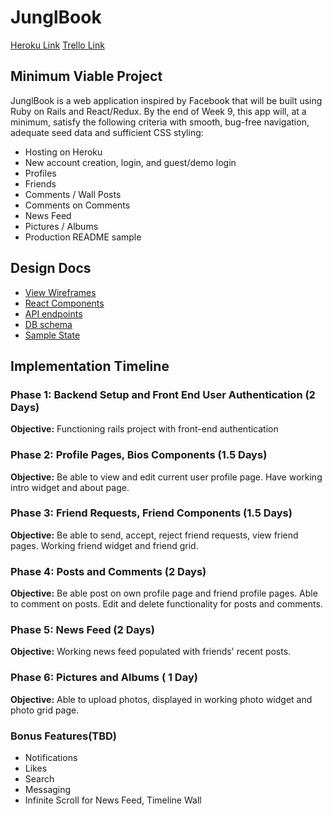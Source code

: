 # JunglBook
[Heroku Link](https://mighty-peak-20853.herokuapp.com/)
[Trello Link](https://trello.com/b/3TAy0w8n/junglbook)

## Minimum Viable Project

JunglBook is a web application inspired by Facebook that will be built using
Ruby on Rails and React/Redux.  By the end of Week 9, this app will, at a minimum,
satisfy the following criteria with smooth, bug-free navigation, adequate seed data
and sufficient CSS styling:

 * Hosting on Heroku
 * New account creation, login, and guest/demo login
 * Profiles
 * Friends
 * Comments / Wall Posts
 * Comments on Comments
 * News Feed
 * Pictures / Albums
 * Production README sample

## Design Docs

* [View Wireframes][wireframes]
* [React Components][components]
* [API endpoints][api-endpoints]
* [DB schema][schema]
* [Sample State][sample-state]

[wireframes]: wireframes
[components]: component-hierarchy.md
[sample-state]: sample-state.md
[api-endpoints]: api-endpoints.md
[schema]: schema.md
## Implementation Timeline

### Phase 1: Backend Setup and Front End User Authentication (2 Days)
**Objective:**  Functioning rails project with front-end authentication

### Phase 2: Profile Pages, Bios Components (1.5 Days)
**Objective:** Be able to view and edit current user profile page. Have working intro widget and about page.  

### Phase 3: Friend Requests, Friend Components (1.5 Days)
**Objective:** Be able to send, accept, reject friend requests, view friend pages. Working friend widget and
friend grid.

### Phase 4: Posts and Comments (2 Days)
**Objective:** Be able post on own profile page and friend profile pages. Able to comment on posts. Edit and
delete functionality for posts and comments.

### Phase 5: News Feed (2 Days)
**Objective:** Working news feed populated with friends' recent posts.

### Phase 6: Pictures and Albums ( 1 Day)
**Objective:** Able to upload photos, displayed in working photo widget and photo grid page.


### Bonus Features(TBD)
  * Notifications
  * Likes
  * Search
  * Messaging
  * Infinite Scroll for News Feed, Timeline Wall
